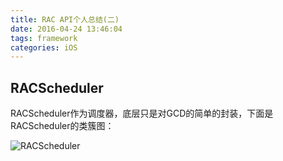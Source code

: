 ```yaml
---
title: RAC API个人总结(二)
date: 2016-04-24 13:46:04
tags: framework
categories: iOS
---
```


## RACScheduler

RACScheduler作为调度器，底层只是对GCD的简单的封装，下面是RACScheduler的类簇图：

![RACScheduler](../../images/RACScheduler.png)